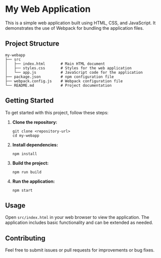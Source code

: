 # My Web Application

This is a simple web application built using HTML, CSS, and JavaScript. It demonstrates the use of Webpack for bundling the application files.

## Project Structure

```
my-webapp
├── src
│   ├── index.html       # Main HTML document
│   ├── styles.css       # Styles for the web application
│   └── app.js           # JavaScript code for the application
├── package.json         # npm configuration file
├── webpack.config.js    # Webpack configuration file
└── README.md            # Project documentation
```

## Getting Started

To get started with this project, follow these steps:

1. **Clone the repository:**
   ```
   git clone <repository-url>
   cd my-webapp
   ```

2. **Install dependencies:**
   ```
   npm install
   ```

3. **Build the project:**
   ```
   npm run build
   ```

4. **Run the application:**
   ```
   npm start
   ```

## Usage

Open `src/index.html` in your web browser to view the application. The application includes basic functionality and can be extended as needed.

## Contributing

Feel free to submit issues or pull requests for improvements or bug fixes.